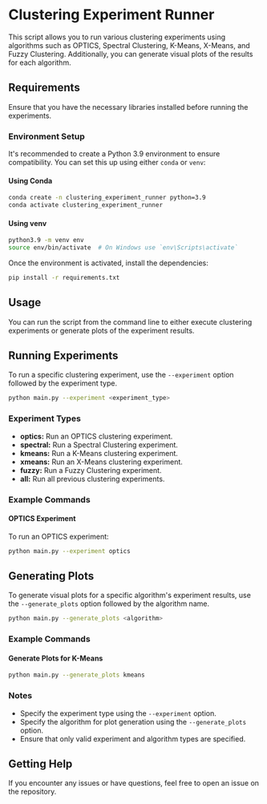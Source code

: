 # Clustering Experiment Runner

This script allows you to run various clustering experiments using algorithms such as OPTICS, Spectral Clustering, K-Means, X-Means, and Fuzzy Clustering. Additionally, you can generate visual plots of the results for each algorithm.

## Requirements

Ensure that you have the necessary libraries installed before running the experiments.

### Environment Setup

It's recommended to create a Python 3.9 environment to ensure compatibility. You can set this up using either `conda` or `venv`:

#### Using Conda

```bash
conda create -n clustering_experiment_runner python=3.9
conda activate clustering_experiment_runner
```

#### Using venv

```bash
python3.9 -m venv env
source env/bin/activate  # On Windows use `env\Scripts\activate`
```

Once the environment is activated, install the dependencies:

```bash
pip install -r requirements.txt
```

## Usage

You can run the script from the command line to either execute clustering experiments or generate plots of the experiment results.

## Running Experiments

To run a specific clustering experiment, use the `--experiment` option followed by the experiment type.

```bash
python main.py --experiment <experiment_type>
```

### Experiment Types

- **optics:** Run an OPTICS clustering experiment.
- **spectral:** Run a Spectral Clustering experiment.
- **kmeans:** Run a K-Means clustering experiment.
- **xmeans:** Run an X-Means clustering experiment.
- **fuzzy:** Run a Fuzzy Clustering experiment.
- **all:** Run all previous clustering experiments.

### Example Commands

#### OPTICS Experiment

To run an OPTICS experiment:

```bash
python main.py --experiment optics
```

## Generating Plots

To generate visual plots for a specific algorithm's experiment results, use the `--generate_plots` option followed by the algorithm name.

```bash
python main.py --generate_plots <algorithm>
```

### Example Commands

#### Generate Plots for K-Means

```bash
python main.py --generate_plots kmeans
```

### Notes

- Specify the experiment type using the `--experiment` option.
- Specify the algorithm for plot generation using the `--generate_plots` option.
- Ensure that only valid experiment and algorithm types are specified.

## Getting Help

If you encounter any issues or have questions, feel free to open an issue on the repository.